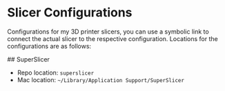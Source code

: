 # Slicer Configurations
Configurations for my 3D printer slicers, you can use a symbolic link to connect the actual slicer to the respective configuration.  Locations for the configurations are as follows:

## SuperSlicer
 - Repo location: `superslicer`
 - Mac location: `~/Library/Application Support/SuperSlicer`